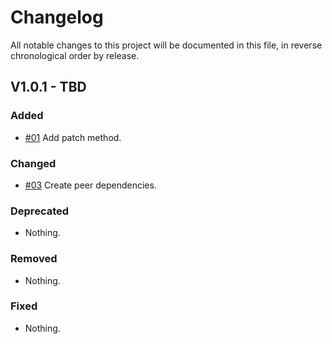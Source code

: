 # Changelog

All notable changes to this project will be documented in this file, in reverse chronological order by release.

## V1.0.1 - TBD

### Added

- [#01](https://github.com/elie29/store/issues/1) Add patch method.

### Changed

- [#03](https://github.com/elie29/store/issues/3) Create peer dependencies.

### Deprecated

- Nothing.

### Removed

- Nothing.

### Fixed

- Nothing.
